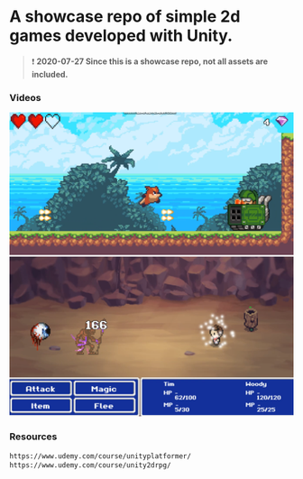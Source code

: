 # A showcase repo of simple 2d games developed with Unity.

> ❗ **2020-07-27 Since this is a showcase repo, not all assets are included.**

### Videos
[![2d_platformer](images/2d_platformer.png "2d_platformer")](https://youtu.be/btOJg3OQC3o)
[![2d_rpg](images/2d_rpg.png "2d_rpg")](https://youtu.be/6coezQvTLqE)

### Resources
    https://www.udemy.com/course/unityplatformer/
    https://www.udemy.com/course/unity2drpg/
